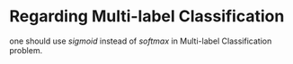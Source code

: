 # Regarding Multi-label Classification 

one should use *sigmoid* instead of *softmax* in Multi-label Classification 
problem. 




